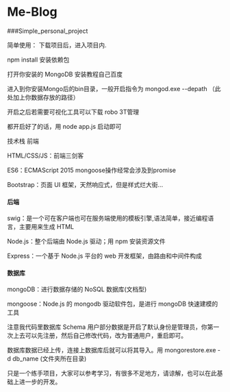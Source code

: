 ﻿# Me-Blog
###Simple_personal_project

简单使用：
下载项目后，进入项目内.

npm install 安装依赖包

打开你安装的 MongoDB 安装教程自己百度

进入到你安装Mongo后的bin目录，一般开启指令为 mongod.exe --depath （此处加上你数据存放的路径）

开启之后若需要可视化工具可以下载 robo 3T管理

都开启好了的话，用 node app.js 启动即可

技术栈
前端

HTML/CSS/JS：前端三剑客

ES6：ECMAScript 2015 mongoose操作经常会涉及到promise

Bootstrap：页面 UI 框架，天然响应式，但是样式烂大街...

#### 后端

swig：是一个可在客户端也可在服务端使用的模板引擎,语法简单，接近编程语言，主要用来生成 HTML 

Node.js：整个后端由 Node.js 驱动；用 npm 安装资源文件

Express：一个基于 Node.js 平台的 web 开发框架，由路由和中间件构成

#### 数据库

mongoDB：进行数据存储的 NoSQL 数据库(文档型)

mongoose：Node.js 的 mongodb 驱动软件包，是进行 mongoDB 快速建模的工具

注意我代码里数据库 Schema 用户部分数据是开启了默认身份是管理员，你第一次上去可以先注册，然后自己修改代码，改为普通用户，重启即可。

数据库数据已经上传，连接上数据库后就可以将其导入。用 mongorestore.exe -d db_name (文件夹所在目录) 

只是一个练手项目，大家可以参考学习，有很多不足地方，请谅解，也可以在此基础上进一步的开发。
